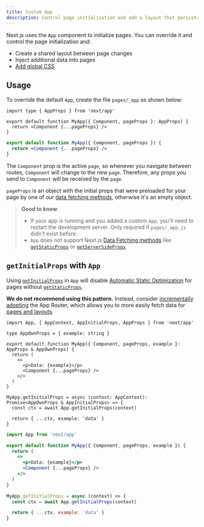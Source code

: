 ```yaml
---
title: Custom App
description: Control page initialization and add a layout that persists for all pages by overriding the default App component used by Next.js.
---
```


Next.js uses the `App` component to initialize pages. You can override it and control the page initialization and:

- Create a shared layout between page changes
- Inject additional data into pages
- [Add global CSS](/docs/nextjs-cn/app/getting-started/css)

## Usage

To override the default `App`, create the file `pages/_app` as shown below:

```tsx switcher
import type { AppProps } from 'next/app'

export default function MyApp({ Component, pageProps }: AppProps) {
  return <Component {...pageProps} />
}
```

```jsx switcher
export default function MyApp({ Component, pageProps }) {
  return <Component {...pageProps} />
}
```

The `Component` prop is the active `page`, so whenever you navigate between routes, `Component` will change to the new `page`. Therefore, any props you send to `Component` will be received by the `page`.

`pageProps` is an object with the initial props that were preloaded for your page by one of our [data fetching methods](/docs/nextjs-cn/pages/building-your-application/data-fetching), otherwise it's an empty object.

> **Good to know**:
>
> - If your app is running and you added a custom `App`, you'll need to restart the development server. Only required if `pages/_app.js` didn't exist before.
> - `App` does not support Next.js [Data Fetching methods](/docs/nextjs-cn/pages/building-your-application/data-fetching) like [`getStaticProps`](/docs/nextjs-cn/pages/building-your-application/data-fetching/get-static-props) or [`getServerSideProps`](/docs/nextjs-cn/pages/building-your-application/data-fetching/get-server-side-props).

## `getInitialProps` with `App`

Using [`getInitialProps`](/docs/nextjs-cn/pages/api-reference/functions/get-initial-props) in `App` will disable [Automatic Static Optimization](/docs/nextjs-cn/pages/building-your-application/rendering/automatic-static-optimization) for pages without [`getStaticProps`](/docs/nextjs-cn/pages/building-your-application/data-fetching/get-static-props).

**We do not recommend using this pattern.** Instead, consider [incrementally adopting](/docs/nextjs-cn/app/guides/migrating/app-router-migration) the App Router, which allows you to more easily fetch data for [pages and layouts](/docs/nextjs-cn/app/building-your-application/routing/index/layouts-and-templates).

```tsx switcher
import App, { AppContext, AppInitialProps, AppProps } from 'next/app'

type AppOwnProps = { example: string }

export default function MyApp({ Component, pageProps, example }: AppProps & AppOwnProps) {
  return (
    <>
      <p>Data: {example}</p>
      <Component {...pageProps} />
    </>
  )
}

MyApp.getInitialProps = async (context: AppContext): Promise<AppOwnProps & AppInitialProps> => {
  const ctx = await App.getInitialProps(context)

  return { ...ctx, example: 'data' }
}
```

```jsx switcher
import App from 'next/app'

export default function MyApp({ Component, pageProps, example }) {
  return (
    <>
      <p>Data: {example}</p>
      <Component {...pageProps} />
    </>
  )
}

MyApp.getInitialProps = async (context) => {
  const ctx = await App.getInitialProps(context)

  return { ...ctx, example: 'data' }
}
```

